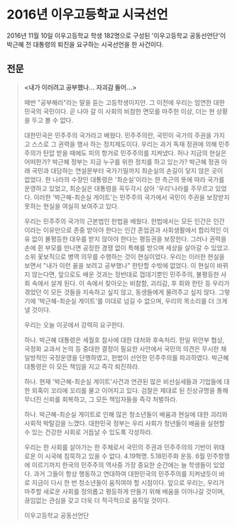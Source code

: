 # 2016년 이우고등학교 시국선언

2016년 11월 10일 이우고등학교 학생 182명으로 구성된 '이우고등학교 공동선언단'이 박근혜 전 대통령의 퇴진을 요구하는 시국선언을 한 사건이다.

## 전문

> **<내가 이러려고 공부했나... 자괴감 들어...>**
>
> 매번 "공부해라"라는 말을 듣는 고등학생이지만. 그 이전에 우리는 엄연한 대한민국의 국민이다. 곧 나아 갈 이 사회의 비참한 면모를 마주한 이상, 더는 현 상황을 두고 볼 수 없다.
>
> 대한민국은 민주주의 국가라고 배웠다. 민주주의란, 국민이 국가의 주권을 가지고 스스로 그 권력을 행사 하는 정치제도이다. 우리는 과거 독재 정권에 의해 민주주의가 탄압 받을 때에도 피의 항거로 민주주의를 지켜냈다. 허나 지금의 현실은 어떠한가? 박근혜 정부는 지금 누구를 위한 정치를 하고 있는가? 박근혜 정권 아래 국민과 대담하는 연설문부터 국가기밀까지 최순실의 손길이 닿지 않은 곳이 없었다. 한 나라의 수장인 대통령은 '최순실'이라는 한 측근의 뜻에 따라 국가를 운영하고 있었고, 최순실은 대통령을 꼭두각시 삼아 '우리'나라를 주무르고 있었다. 이러한 '박근혜-최순실 게이트'는 민주주의 국가에서 국민이 주권을 보장받지 못하는 현실을 여실히 보여주고 있다.
>
> 우리는 민주주의 국가의 근본법인 헌법을 배웠다. 헌법에서는 모든 인간은 인간이라는 이유만으로 존중 받아야 한다는 인간 존업권과 사회생활에서 합리적인 이유 없이 불평등한 대우를 받지 않아야 한다는 평등권을 보장한다. 그러나 권력을 손에 쥔 부모를 만나면 공정한 경쟁 없이 특해를 받으며 세상을 살아갈 수 있었고. 소위 꽃보직으로 병역 의무를 수행하는 것이 현실이었다. 우리는 이러한 현실을 보면서 "내가 이런 꼴을 보려고 공부했나" 한탄할 수밖에 없었다. 이 현실이 바뀌지 않는다면, 앞으로도 배운 것과는 정반대로 껍데기뿐인 민주주의, 불평등한 사회 속에서 살게 된다. 이 속에서 찾아오는 비참함, 괴리감, 후 회와 한탄 등 우리가 겪었던 이 모든 것들을 지속하고 싶지 않고, 동생들에게 물려주고 싶지 않다. 그렇기에 '박근혜-최순실 게이트'를 이대로 넘길 수 없으며, 우리의 목소리를 더 크게 낼 것이다.
>
> 우리는 오늘 이곳에서 강력히 요구한다.
>
> 하나. 박근혜 대통령은 세월호 참사에 대한 대처와 후속처리. 한일 위안부 협상, 국정화 교과서 논의 등 중대한 결정이 필요한 사안에서 국민의 의견은 무시한 채 일방적인 국정운영을 단행하였고, 헌법이 선언한 민주주의를 파괴하였다. 박근혜 대통령은 이 모든 책임을 지고 즉각 퇴진하라.
>
> 하나. 현재 '박근혜-최순실 게이트'사건과 연관된 많은 비선실세들과 기업들에 대한 외혹이 꼬리에 꼬리를 물고 이어지고 있다. 검찰은 제대로 된 진상규명을 통해 무너진 신뢰를 회복하고, 그 모든 책임자들을 즉각 처벌하라.
>
> 하나. 박근혜-최순실 게이트로 인해 많은 청소년들이 배움과 현실에 대한 괴리와 사회적 박탈감을 느꼈다. 대한민국 정부는 우리 사회가 청년들이 배움을 실현할 수 있는 건강한 사회로 거듭날 수 있도록 각성하라.
>
> 우리는 한 사회를 살아가는 한 주체로서 국민의 주권과 민주주의의 기반이 위태로운 이 시국에 침묵하고 있을 수 없다. 4.19혁명. 5.18민주화 운동. 6월 민주항쟁에 이르기까지 한국의 민주주의 역사중 가장 중요한 순간에는 늘 학생들이 있었다. 과거 그들이 항상 행동하고 연대하여 대한민국의 민주주의를 지켜냈듯이 바로 지금이 다시 한 번 청소년들이 움직여야 할 시점이다. 앞으로 우리는, 우리가 마주할 새로운 사회를 정의롭고 평등하게 만들기 위해 배움을 이어나갈 것이며, 끊임없는 관심을 갖고 더욱 더 적극적으로 움직일 것이다.
>
> 이우고등학교 공동선언단
